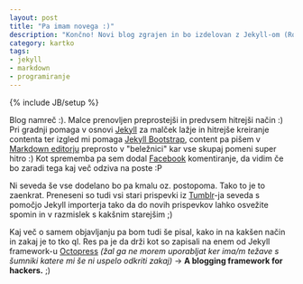 ```yaml
---
layout: post
title: "Pa imam novega :)"
description: "Končno! Novi blog zgrajen in bo izdelovan z Jekyll-om (RoR) kar je super ql :D"
category: kartko
tags: 
- jekyll
- markdown
- programiranje
---
```

{% include JB/setup %}

Blog namreč :). Malce prenovljen preprostejši in predvsem hitrejši način :) Pri gradnji pomaga v osnovi [Jekyll][1] za malček lažje in hitrejše kreiranje contenta ter izgled mi pomaga [Jekyll Bootstrap][3], content pa pišem v [Markdown editorju][2] preprosto v "beležnici" kar vse skupaj pomeni super hitro :) Kot sprememba pa sem dodal [Facebook][4] komentiranje, da vidim če bo zaradi tega kaj več odziva na poste :P

Ni seveda še vse dodelano bo pa kmalu oz. postopoma. Tako to je to zaenkrat. Preneseni so tudi vsi stari prispevki iz [Tumblr][5]-ja seveda s pomočjo Jekyll importerja tako da do novih prispevkov lahko osvežite spomin in v razmislek s kakšnim starejšim ;)

Kaj več o samem objavljanju pa bom tudi še pisal, kako in na kakšen način in zakaj je to tko ql. Res pa je da drži kot so zapisali na enem od Jekyll framework-u [Octopress][6] *(žal ga ne morem uporabljat ker ima/m težave s šumniki katere mi še ni uspelo odkriti zakaj)* -> **A blogging framework for hackers.** ;)

[1]:http://jekyllrb.com
[2]:http://daringfireball.net/projects/markdown/
[3]:http://jekyllbootstrap.com/
[4]:http://www.facebook.com
[5]:http://tumblr.com
[6]:http://octopress.org